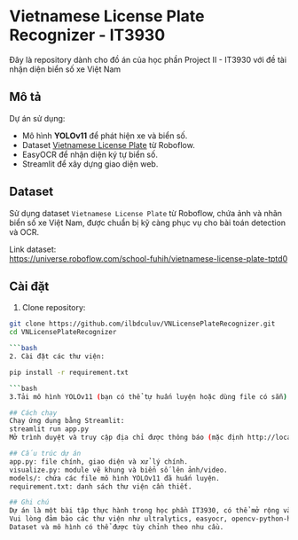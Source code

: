 # Vietnamese License Plate Recognizer - IT3930

Đây là repository dành cho đồ án của học phần Project II - IT3930 với đề tài nhận diện biển số xe Việt Nam

## Mô tả

Dự án sử dụng:
- Mô hình **YOLOv11** để phát hiện xe và biển số.
- Dataset [Vietnamese License Plate](https://universe.roboflow.com/school-fuhih/vietnamese-license-plate-tptd0) từ Roboflow.
- EasyOCR để nhận diện ký tự biển số.
- Streamlit để xây dựng giao diện web.

## Dataset

Sử dụng dataset `Vietnamese License Plate` từ Roboflow, chứa ảnh và nhãn biển số xe Việt Nam, được chuẩn bị kỹ càng phục vụ cho bài toán detection và OCR.

Link dataset:  
https://universe.roboflow.com/school-fuhih/vietnamese-license-plate-tptd0

## Cài đặt

1. Clone repository:

```bash
git clone https://github.com/ilbdculuv/VNLicensePlateRecognizer.git
cd VNLicensePlateRecognizer

```bash
2. Cài đặt các thư viện:

pip install -r requirement.txt

```bash
3.Tải mô hình YOLOv11 (bạn có thể tự huấn luyện hoặc dùng file có sẵn) và đặt vào thư mục models/

## Cách chạy
Chạy ứng dụng bằng Streamlit:
streamlit run app.py
Mở trình duyệt và truy cập địa chỉ được thông báo (mặc định http://localhost:8501) để sử dụng.

## Cấu trúc dự án
app.py: file chính, giao diện và xử lý chính.
visualize.py: module vẽ khung và biển số lên ảnh/video.
models/: chứa các file mô hình YOLOv11 đã huấn luyện.
requirement.txt: danh sách thư viện cần thiết.

## Ghi chú
Dự án là một bài tập thực hành trong học phần IT3930, có thể mở rộng và cải tiến thêm.
Vui lòng đảm bảo các thư viện như ultralytics, easyocr, opencv-python-headless, streamlit được cài đúng phiên bản trong requirement.txt.
Dataset và mô hình có thể được tùy chỉnh theo nhu cầu.
